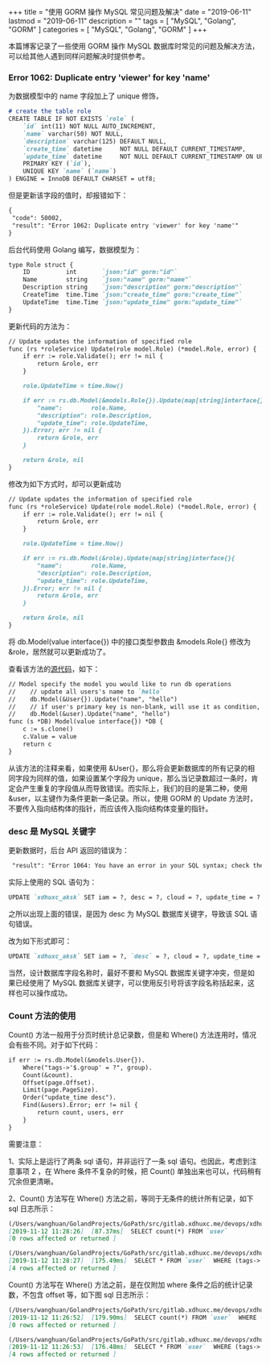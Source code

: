 +++
title = "使用 GORM 操作 MySQL 常见问题及解决"
date = "2019-06-11"
lastmod = "2019-06-11"
description = ""
tags = [
    "MySQL",
    "Golang",
    "GORM"
]
categories = [
    "MySQL",
    "Golang",
    "GORM"
]
+++

本篇博客记录了一些使用 GORM 操作 MySQL 数据库时常见的问题及解决方法，可以给其他人遇到同样问题解决时提供参考。

<!--more-->

### Error 1062: Duplicate entry 'viewer' for key 'name'
为数据模型中的 name 字段加上了 unique 修饰，
```markdown
# create the table role
CREATE TABLE IF NOT EXISTS `role` (
    `id` int(11) NOT NULL AUTO_INCREMENT,
    `name` varchar(50) NOT NULL,
    `description` varchar(125) DEFAULT NULL,
    `create_time` datetime     NOT NULL DEFAULT CURRENT_TIMESTAMP,
    `update_time` datetime     NOT NULL DEFAULT CURRENT_TIMESTAMP ON UPDATE CURRENT_TIMESTAMP,
    PRIMARY KEY (`id`),
    UNIQUE KEY `name` (`name`)
) ENGINE = InnoDB DEFAULT CHARSET = utf8;
```
但是更新该字段的值时，却报错如下：
```markdown
{
 "code": 50002,
 "result": "Error 1062: Duplicate entry 'viewer' for key 'name'"
}
```
后台代码使用 Golang 编写，数据模型为：
```markdown
type Role struct {
	ID          int       `json:"id" gorm:"id"`
	Name        string    `json:"name" gorm:"name"`
	Description string    `json:"description" gorm:"description"`
	CreateTime  time.Time `json:"create_time" gorm:"create_time"`
	UpdateTime  time.Time `json:"update_time" gorm:"update_time"`
}
```
更新代码的方法为：
```markdown
// Update updates the information of specified role
func (rs *roleService) Update(role model.Role) (*model.Role, error) {
	if err := role.Validate(); err != nil {
		return &role, err
	}

	role.UpdateTime = time.Now()

	if err := rs.db.Model(&models.Role{}).Update(map[string]interface{}{
		"name":        role.Name,
		"description": role.Description,
		"update_time": role.UpdateTime,
	}).Error; err != nil {
		return &role, err
	}

	return &role, nil
}
```
修改为如下方式时，却可以更新成功
```markdown
// Update updates the information of specified role
func (rs *roleService) Update(role model.Role) (*model.Role, error) {
	if err := role.Validate(); err != nil {
		return &role, err
	}

	role.UpdateTime = time.Now()

	if err := rs.db.Model(&role).Update(map[string]interface{}{
		"name":        role.Name,
		"description": role.Description,
		"update_time": role.UpdateTime,
	}).Error; err != nil {
		return &role, err
	}

	return &role, nil
}
```
将 db.Model(value interface{}) 中的接口类型参数由 &models.Role{} 修改为 &role，居然就可以更新成功了。

查看该方法的[源代码](https://github.com/jinzhu/gorm/main.go)，如下：
```markdown
// Model specify the model you would like to run db operations
//    // update all users's name to `hello`
//    db.Model(&User{}).Update("name", "hello")
//    // if user's primary key is non-blank, will use it as condition, then will only update the user's name to `hello`
//    db.Model(&user).Update("name", "hello")
func (s *DB) Model(value interface{}) *DB {
	c := s.clone()
	c.Value = value
	return c
}
```
从该方法的注释来看，如果使用 &User{}，那么将会更新数据库的所有记录的相同字段为同样的值，如果设置某个字段为 unique，那么当记录数超过一条时，肯定会产生重复的字段值从而导致错误。而实际上，我们的目的是第二种，使用 &user，以主键作为条件更新一条记录。所以，使用 GORM 的 Update 方法时，不要传入指向结构体的指针，而应该传入指向结构体变量的指针。

### desc 是 MySQL 关键字
更新数据时，后台 API 返回的错误为：
```markdown
 "result": "Error 1064: You have an error in your SQL syntax; check the manual that corresponds to your MySQL server version for the right syntax to use near 'desc = ?, cloud = ?, update_time = ? WHERE id = ?' at line 1"
```
实际上使用的 SQL 语句为：
```markdown
UPDATE `xdhuxc_aksk` SET iam = ?, desc = ?, cloud = ?, update_time = ? WHERE id = ?", g.Iam, g.Desc, g.Cloud, g.UpdateTime, g.ID
```
之所以出现上面的错误，是因为 desc 为 MySQL 数据库关键字，导致该 SQL 语句错误。

改为如下形式即可：
```markdown
UPDATE `xdhuxc_aksk` SET iam = ?, `desc` = ?, cloud = ?, update_time = ? WHERE id = ?", g.Iam, g.Desc, g.Cloud, g.UpdateTime, g.ID
```

当然，设计数据库字段名称时，最好不要和 MySQL 数据库关键字冲突，但是如果已经使用了 MySQL 数据库关键字，可以使用反引号将该字段名称括起来，这样也可以操作成功。

### Count 方法的使用

Count() 方法一般用于分页时统计总记录数，但是和 Where() 方法连用时，情况会有些不同。对于如下代码：
```markdown
if err := rs.db.Model(&models.User{}).
    Where("tags->'$.group' = ?", group).
    Count(&count).
    Offset(page.Offset).
    Limit(page.PageSize).
    Order("update_time desc").
    Find(&users).Error; err != nil {
        return count, users, err
    }
}
```
需要注意：

1、实际上是运行了两条 sql 语句，并非运行了一条 sql 语句。也因此，考虑到注意事项 2 ，在 Where 条件不复杂的时候，把 Count() 单独出来也可以，代码稍有冗余但更清晰。

2、Count() 方法写在 Where() 方法之前，等同于无条件的统计所有记录，如下 sql 日志所示：
```markdown
(/Users/wanghuan/GolandProjects/GoPath/src/gitlab.xdhuxc.me/devops/xdhuxc/src/service/user.go:38) 
[2019-11-12 11:28:26]  [87.37ms]  SELECT count(*) FROM `user`    
[0 rows affected or returned ] 

(/Users/wanghuan/GolandProjects/GoPath/src/gitlab.xdhuxc.me/devops/xdhuxc/src/service/user.go:43) 
[2019-11-12 11:28:27]  [175.49ms]  SELECT * FROM `user`  WHERE (tags->'$.group' = 'Math') ORDER BY update_time desc LIMIT 10 OFFSET 0  
[4 rows affected or returned ] 
``` 
Count() 方法写在 Where() 方法之前，是在仅附加 where 条件之后的统计记录数，不包含 offset 等，如下图 sql 日志所示：
```markdown
(/Users/wanghuan/GolandProjects/GoPath/src/gitlab.xdhuxc.me/devops/xdhuxc/src/service/user.go:39) 
[2019-11-12 11:26:52]  [179.90ms]  SELECT count(*) FROM `user`  WHERE (tags->'$.group' = 'Math')  
[0 rows affected or returned ] 

(/Users/wanghuan/GolandProjects/GoPath/src/gitlab.xdhuxc.me/devops/xdhuxc/src/service/user.go:43)
[2019-11-12 11:26:53]  [176.48ms]  SELECT * FROM `user`  WHERE (tags->'$.group' = 'Math') ORDER BY update_time desc LIMIT 10 OFFSET 0  
[4 rows affected or returned ] 
```
